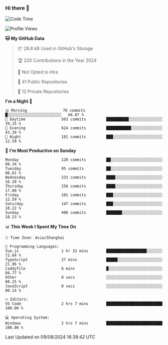 ### Hi there 👋

<!--
**robinWongM/robinWongM** is a ✨ _special_ ✨ repository because its `README.md` (this file) appears on your GitHub profile.

Here are some ideas to get you started:

- 🔭 I’m currently working on ...
- 🌱 I’m currently learning ...
- 👯 I’m looking to collaborate on ...
- 🤔 I’m looking for help with ...
- 💬 Ask me about ...
- 📫 How to reach me: ...
- 😄 Pronouns: ...
- ⚡ Fun fact: ...
-->

<!--START_SECTION:waka-->
![Code Time](http://img.shields.io/badge/Code%20Time-262%20hrs%2052%20mins-blue)

![Profile Views](http://img.shields.io/badge/Profile%20Views-0-blue)

**🐱 My GitHub Data** 

> 📦 28.8 kB Used in GitHub's Storage 
 > 
> 🏆 220 Contributions in the Year 2024
 > 
> 🚫 Not Opted to Hire
 > 
> 📜 41 Public Repositories 
 > 
> 🔑 12 Private Repositories 
 > 
**I'm a Night 🦉** 

```text
🌞 Morning                70 commits          █░░░░░░░░░░░░░░░░░░░░░░░░   04.87 % 
🌆 Daytime                563 commits         ██████████░░░░░░░░░░░░░░░   39.15 % 
🌃 Evening                624 commits         ███████████░░░░░░░░░░░░░░   43.39 % 
🌙 Night                  181 commits         ███░░░░░░░░░░░░░░░░░░░░░░   12.59 % 
```
📅 **I'm Most Productive on Sunday** 

```text
Monday                   120 commits         ██░░░░░░░░░░░░░░░░░░░░░░░   08.34 % 
Tuesday                  95 commits          ██░░░░░░░░░░░░░░░░░░░░░░░   06.61 % 
Wednesday                233 commits         ████░░░░░░░░░░░░░░░░░░░░░   16.20 % 
Thursday                 256 commits         ████░░░░░░░░░░░░░░░░░░░░░   17.80 % 
Friday                   181 commits         ███░░░░░░░░░░░░░░░░░░░░░░   12.59 % 
Saturday                 147 commits         ███░░░░░░░░░░░░░░░░░░░░░░   10.22 % 
Sunday                   406 commits         ███████░░░░░░░░░░░░░░░░░░   28.23 % 
```


📊 **This Week I Spent My Time On** 

```text
🕑︎ Time Zone: Asia/Shanghai

💬 Programming Languages: 
Vue.js                   1 hr 32 mins        ██████████████████░░░░░░░   72.84 % 
TypeScript               27 mins             █████░░░░░░░░░░░░░░░░░░░░   21.96 % 
Caddyfile                6 mins              █░░░░░░░░░░░░░░░░░░░░░░░░   04.77 % 
Other                    0 secs              ░░░░░░░░░░░░░░░░░░░░░░░░░   00.25 % 
JavaScript               0 secs              ░░░░░░░░░░░░░░░░░░░░░░░░░   00.14 % 

🔥 Editors: 
VS Code                  2 hrs 7 mins        █████████████████████████   100.00 % 

💻 Operating System: 
Windows                  2 hrs 7 mins        █████████████████████████   100.00 % 
```


 Last Updated on 09/08/2024 16:38:42 UTC
<!--END_SECTION:waka-->
